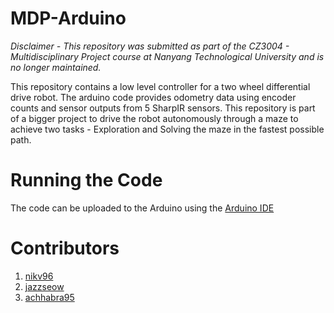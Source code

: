 # MDP-Arduino
<i>Disclaimer - This repository was submitted as part of the CZ3004 - Multidisciplinary Project course at Nanyang Technological University and is no longer maintained.</i>

This repository contains a low level controller for a two wheel differential drive robot. The arduino code provides odometry data using encoder counts and sensor outputs from 5 SharpIR sensors. This repository is part of a bigger project to drive the robot autonomously through a maze to achieve two tasks - Exploration and Solving the maze in the fastest possible path.

# Running the Code
The code can be uploaded to the Arduino using the [Arduino IDE](https://www.arduino.cc/)

# Contributors
1. [nikv96](https://github.com/nikv96)
2. [jazzseow](https://github.com/jazzseow)
3. [achhabra95](https://github.com/achhabra95)
